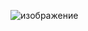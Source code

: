![изображение](https://github.com/xdreenz/docker2/assets/135138239/c8e6c5dd-8f3a-458b-b60a-26cb6d764840)
